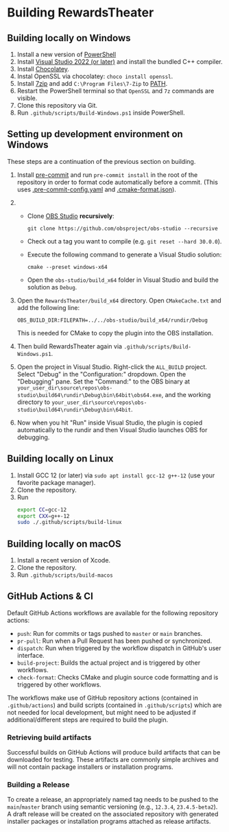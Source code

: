 # Building RewardsTheater

## Building locally on Windows
1. Install a new version of [PowerShell](https://learn.microsoft.com/en-us/powershell/scripting/install/installing-powershell-on-windows?view=powershell-7.3)
2. Install [Visual Studio 2022 (or later)](https://visualstudio.microsoft.com/vs/) and install the bundled C++ compiler.
3. Install [Chocolatey](https://chocolatey.org/).
4. Instal OpenSSL via chocolatey: `choco install openssl`.
5. Install [7zip](https://www.7-zip.org/) and add `C:\Program Files\7-Zip` to [PATH](https://www.wikihow.com/Change-the-PATH-Environment-Variable-on-Windows).
6. Restart the PowerShell terminal so that `OpenSSL` and `7z` commands are visible.
7. Clone this repository via Git.
8. Run `.github/scripts/Build-Windows.ps1` inside PowerShell.

## Setting up development environment on Windows
These steps are a continuation of the previous section on building.

1. Install [pre-commit](https://pre-commit.com/) and run `pre-commit install` in the root of the repository in order to format code automatically before a commit. (This uses [.pre-commit-config.yaml](.pre-commit-config.yaml) and [.cmake-format.json](.cmake-format.json)).
2. - Clone [OBS Studio](https://github.com/obsproject/obs-studio) **recursively**:
     ```
     git clone https://github.com/obsproject/obs-studio --recursive
     ```
   - Check out a tag you want to compile (e.g. `git reset --hard 30.0.0`).
   - Execute the following command to generate a Visual Studio solution:
     ```
     cmake --preset windows-x64
     ```

   - Open the `obs-studio/build_x64` folder in Visual Studio and build the solution as `Debug`.
3. Open the `RewardsTheater/build_x64` directory. Open `CMakeCache.txt` and add the following line:
   ```
   OBS_BUILD_DIR:FILEPATH=../../obs-studio/build_x64/rundir/Debug
   ```
   This is needed for CMake to copy the plugin into the OBS installation.

4. Then build RewardsTheater again via `.github/scripts/Build-Windows.ps1`.
5. Open the project in Visual Studio. Right-click the `ALL_BUILD` project. Select "Debug" in the "Configuration:" dropdown. Open the "Debugging" pane. Set the "Command:" to the OBS binary at `your_user_dir\source\repos\obs-studio\build64\rundir\Debug\bin\64bit\obs64.exe`, and the working directory to `your_user_dir\source\repos\obs-studio\build64\rundir\Debug\bin\64bit`.
6. Now when you hit "Run" inside Visual Studio, the plugin is copied automatically to the rundir and then Visual Studio launches OBS for debugging.

## Building locally on Linux
1. Install GCC 12 (or later) via `sudo apt install gcc-12 g++-12` (use your favorite package manager).
2. Clone the repository.
3. Run
   ```bash
   export CC=gcc-12
   export CXX=g++-12
   sudo ./.github/scripts/build-linux
   ```

## Building locally on macOS
1. Install a recent version of Xcode.
2. Clone the repository.
3. Run `.github/scripts/build-macos`

## GitHub Actions & CI

Default GitHub Actions workflows are available for the following repository actions:

* `push`: Run for commits or tags pushed to `master` or `main` branches.
* `pr-pull`: Run when a Pull Request has been pushed or synchronized.
* `dispatch`: Run when triggered by the workflow dispatch in GitHub's user interface.
* `build-project`: Builds the actual project and is triggered by other workflows.
* `check-format`: Checks CMake and plugin source code formatting and is triggered by other workflows.

The workflows make use of GitHub repository actions (contained in `.github/actions`) and build scripts (contained in `.github/scripts`) which are not needed for local development, but might need to be adjusted if additional/different steps are required to build the plugin.

### Retrieving build artifacts

Successful builds on GitHub Actions will produce build artifacts that can be downloaded for testing. These artifacts are commonly simple archives and will not contain package installers or installation programs.

### Building a Release

To create a release, an appropriately named tag needs to be pushed to the `main`/`master` branch using semantic versioning (e.g., `12.3.4`, `23.4.5-beta2`). A draft release will be created on the associated repository with generated installer packages or installation programs attached as release artifacts.

